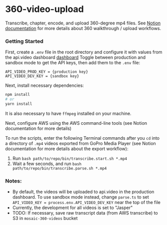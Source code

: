 # 360-video-upload
Transcribe, chapter, encode, and upload 360-degree mp4 files. See [Notion documentation](https://www.notion.so/mosaicbuilders/Hyper-Vision-360-Video-08ac02ec7852437098dc2dc3a4697b22) for more details about 360 walkthrough / upload workflows.

### Getting Started

First, create a `.env` file in the root directory and configure it with values from the api.video dashboard [dashboard](https://dashboard.api.video/apikeys)
Toggle between production and sandbox mode to get the API keys, then add them to the `.env` file: 

```
API_VIDEO_PROD_KEY = {production key}
API_VIDEO_DEV_KEY = {sandbox key}
```

Next, install necessary dependencies:

```bash
npm install
# or
yarn install
```

It is also necessary to have `ffmpeg` installed on your machine.

Next, configure AWS using the AWS command-line tools (see Notion documentation for more details)

To run the scripts, enter the following Terminal commands after you `cd` into a directory of `.mp4` videos exported from GoPro Media Player (see Notion documentation for more details about the export workflow):

1. Run `bash path/to/repo/bin/transcribe.start.sh *.mp4`
2. Wait a few seconds, and run `bash path/to/repo/bin/transcribe.parse.sh *.mp4`

### Notes:
- By default, the videos will be uploaded to api.video in the production dashboard. To use sandbox mode instead, change `parse.ts` to set `API_VIDEO_KEY = process.env.API_VIDEO_DEV_KEY` near the top of the file
- Currently, the development for all videos is set to "Jasper"
- TODO: If necessary, save raw transcript data (from AWS transcribe) to S3 in `mosaic-360-videos` bucket
